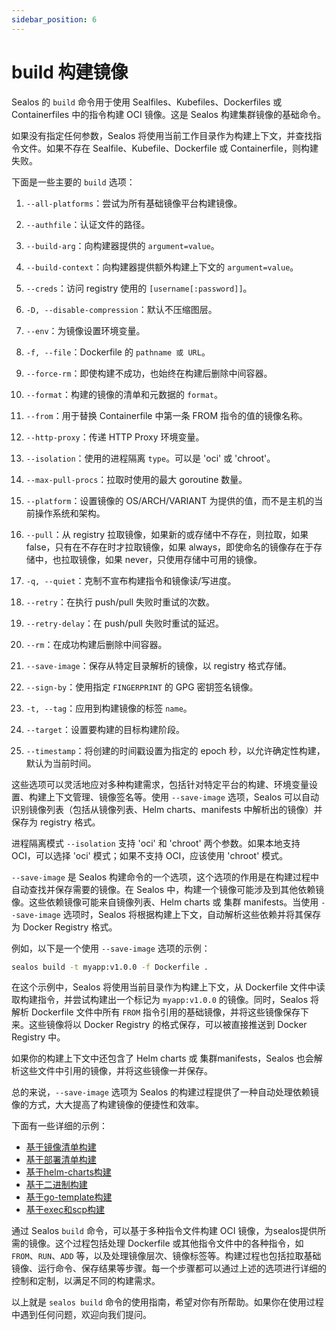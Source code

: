```yaml
---
sidebar_position: 6
---
```


# build 构建镜像

Sealos 的 `build` 命令用于使用 Sealfiles、Kubefiles、Dockerfiles 或 Containerfiles 中的指令构建 OCI 镜像。这是 Sealos 构建集群镜像的基础命令。

如果没有指定任何参数，Sealos 将使用当前工作目录作为构建上下文，并查找指令文件。如果不存在 Sealfile、Kubefile、Dockerfile 或 Containerfile，则构建失败。

下面是一些主要的 `build` 选项：

1. `--all-platforms`：尝试为所有基础镜像平台构建镜像。
2. `--authfile`：认证文件的路径。
3. `--build-arg`：向构建器提供的 `argument=value`。
4. `--build-context`：向构建器提供额外构建上下文的 `argument=value`。
5. `--creds`：访问 registry 使用的 `[username[:password]]`。
6. `-D, --disable-compression`：默认不压缩图层。
7. `--env`：为镜像设置环境变量。
8. `-f, --file`：Dockerfile 的 `pathname 或 URL`。
9. `--force-rm`：即使构建不成功，也始终在构建后删除中间容器。
10. `--format`：构建的镜像的清单和元数据的 `format`。
11. `--from`：用于替换 Containerfile 中第一条 FROM 指令的值的镜像名称。
12. `--http-proxy`：传递 HTTP Proxy 环境变量。
13. `--isolation`：使用的进程隔离 `type`。可以是 'oci' 或 'chroot'。
14. `--max-pull-procs`：拉取时使用的最大 goroutine 数量。
15. `--platform`：设置镜像的 OS/ARCH/VARIANT 为提供的值，而不是主机的当前操作系统和架构。
16. `--pull`：从 registry 拉取镜像，如果新的或存储中不存在，则拉取，如果 false，只有在不存在时才拉取镜像，如果 always，即使命名的镜像存在于存储中，也拉取镜像，如果 never，只使用存储中可用的镜像。
17. `-q, --quiet`：克制不宣布构建指令和镜像读/写进度。
18. `--retry`：在执行 push/pull 失败时重试的次数。
19. `--retry-delay`：在 push/pull 失败时重试的延迟。
20. `--rm`：在成功构建后删除中间容器。
21. `--save-image`：保存从特定目录解析的镜像，以 registry 格式存储。
22. `--sign-by`：使用指定 `FINGERPRINT` 的 GPG 密钥签名镜像。
23. `-t, --tag`：应用到构建镜像的标签 `name`。

24. `--target`：设置要构建的目标构建阶段。
25. `--timestamp`：将创建的时间戳设置为指定的 epoch 秒，以允许确定性构建，默认为当前时间。

这些选项可以灵活地应对多种构建需求，包括针对特定平台的构建、环境变量设置、构建上下文管理、镜像签名等。使用 `--save-image` 选项，Sealos 可以自动识别镜像列表（包括从镜像列表、Helm charts、manifests 中解析出的镜像）并保存为 registry 格式。

进程隔离模式 `--isolation` 支持 'oci' 和 'chroot' 两个参数。如果本地支持 OCI，可以选择 'oci' 模式；如果不支持 OCI，应该使用 'chroot' 模式。

`--save-image` 是 Sealos 构建命令的一个选项，这个选项的作用是在构建过程中自动查找并保存需要的镜像。在 Sealos 中，构建一个镜像可能涉及到其他依赖镜像。这些依赖镜像可能来自镜像列表、Helm charts 或 集群 manifests。当使用 `--save-image` 选项时，Sealos 将根据构建上下文，自动解析这些依赖并将其保存为 Docker Registry 格式。

例如，以下是一个使用 `--save-image` 选项的示例：

```bash
sealos build -t myapp:v1.0.0 -f Dockerfile .
```

在这个示例中，Sealos 将使用当前目录作为构建上下文，从 Dockerfile 文件中读取构建指令，并尝试构建出一个标记为 `myapp:v1.0.0` 的镜像。同时，Sealos 将解析 Dockerfile 文件中所有 `FROM` 指令引用的基础镜像，并将这些镜像保存下来。这些镜像将以 Docker Registry 的格式保存，可以被直接推送到 Docker Registry 中。

如果你的构建上下文中还包含了 Helm charts 或 集群manifests，Sealos 也会解析这些文件中引用的镜像，并将这些镜像一并保存。

总的来说，`--save-image` 选项为 Sealos 的构建过程提供了一种自动处理依赖镜像的方式，大大提高了构建镜像的便捷性和效率。

下面有一些详细的示例：

- [基于镜像清单构建](/self-hosting/lifecycle-management/operations/build-image/build-image-image_list.md)
- [基于部署清单构建](/self-hosting/lifecycle-management/operations/build-image/build-image-manifests.md)
- [基于helm-charts构建](/self-hosting/lifecycle-management/operations/build-image/build-image-helm_charts.md)
- [基于二进制构建](/self-hosting/lifecycle-management/operations/build-image/build-image-binary.md)
- [基于go-template构建](/self-hosting/lifecycle-management/operations/build-image/build-image-go_template.md)
- [基于exec和scp构建](/self-hosting/lifecycle-management/operations/build-image/build-image-scp_exec.md)

通过 Sealos `build` 命令，可以基于多种指令文件构建 OCI 镜像，为sealos提供所需的镜像。这个过程包括处理 Dockerfile 或其他指令文件中的各种指令，如 `FROM`、`RUN`、`ADD` 等，以及处理镜像层次、镜像标签等。构建过程也包括拉取基础镜像、运行命令、保存结果等步骤。每一个步骤都可以通过上述的选项进行详细的控制和定制，以满足不同的构建需求。

以上就是 `sealos build` 命令的使用指南，希望对你有所帮助。如果你在使用过程中遇到任何问题，欢迎向我们提问。

